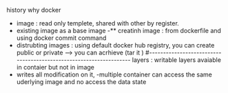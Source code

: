 history 
why docker 
- image : read only templete, shared with other by register.
- existing image  as a base image
-** creatinh image : from dockerfile and  using docker commit command
- distrubting images : using default docker hub registry, you can create public or private
--> you can acrhieve (tar it ) 
#-------------------------------------------------------------------
layers : 
writable layers avaiable in contaier but not in image
- writes all modification on it, 
-multiple container can access the same uderlying image and no access the data state
